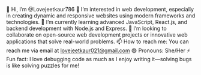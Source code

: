 👋 Hi, I’m @Lovejeetkaur786
👀 I’m interested in web development, especially in creating dynamic and responsive websites using modern frameworks and technologies.
🌱 I’m currently learning advanced JavaScript, React.js, and backend development with Node.js and Express.
💞️ I’m looking to collaborate on open-source web development projects or innovative web applications that solve real-world problems.
📫 How to reach me: You can reach me via email at lovejeetkaur021@gmail.com
😄 Pronouns: She/Her
⚡ Fun fact: I love debugging code as much as I enjoy writing it—solving bugs is like solving puzzles for me!





